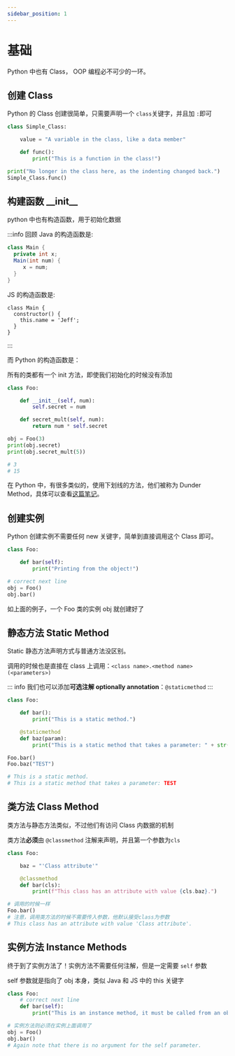 ```yaml
---
sidebar_position: 1
---
```


# 基础

Python 中也有 Class， OOP 编程必不可少的一环。

## 创建 Class

Python 的 Class 创建很简单，只需要声明一个 `class`关键字，并且加 `:`即可

```python
class Simple_Class:

    value = "A variable in the class, like a data member"

    def func():
        print("This is a function in the class!")

print("No longer in the class here, as the indenting changed back.")
Simple_Class.func()
```

## 构建函数 \_\_init\_\_

python 中也有构造函数，用于初始化数据

:::info 回顾
Java 的构造函数是:

```java
class Main {
  private int x;
  Main(int num) {
     x = num;
  }
}
```

JS 的构造函数是:

```JS
class Main {
  constructor() {
    this.name = 'Jeff';
  }
}
```

:::

而 Python 的构造函数是：

所有的类都有一个 init 方法，即使我们初始化的时候没有添加

```python
class Foo:

    def __init__(self, num):
        self.secret = num

    def secret_mult(self, num):
        return num * self.secret

obj = Foo(3)
print(obj.secret)
print(obj.secret_mult(5))

# 3
# 15
```

在 Python 中，有很多类似的，使用下划线的方法，他们被称为 Dunder Method，具体可以查看[这篇笔记](./dunderMethod)。

## 创建实例

Python 创建实例不需要任何 new 关键字，简单到直接调用这个 Class 即可。

```python
class Foo:

    def bar(self):
        print("Printing from the object!")

# correct next line
obj = Foo()
obj.bar()
```

如上面的例子，一个 Foo 类的实例 obj 就创建好了

## 静态方法 Static Method

Static 静态方法声明方式与普通方法没区别。

调用的时候也是直接在 class 上调用：`<class name>.<method name>(<parameters>)`

::: info
我们也可以添加**可选注解 optionally annotation**：`@staticmethod`
:::

```python
class Foo:

    def bar():
        print("This is a static method.")

    @staticmethod
    def baz(param):
        print("This is a static method that takes a parameter: " + str(param))

Foo.bar()
Foo.baz("TEST")

# This is a static method.
# This is a static method that takes a parameter: TEST
```

## 类方法 Class Method

类方法与静态方法类似，不过他们有访问 Class 内数据的机制

类方法**必须**由 `@classmethod` 注解来声明，并且第一个参数为`cls`

```python
class Foo:

    baz = "'Class attribute'"

    @classmethod
    def bar(cls):
        print(f"This class has an attribute with value {cls.baz}.")

# 调用的时候一样
Foo.bar()
# 注意，调用类方法的时候不需要传入参数，他默认接受class为参数
# This class has an attribute with value 'Class attribute'.
```

## 实例方法 Instance Methods

终于到了实例方法了！实例方法不需要任何注解，但是一定需要 `self` 参数

self 参数就是指向了 obj 本身，类似 Java 和 JS 中的 this 关键字

```python
class Foo:
    # correct next line
    def bar(self):
        print("This is an instance method, it must be called from an object.")

# 实例方法则必须在实例上面调用了
obj = Foo()
obj.bar()
# Again note that there is no argument for the self parameter.
```
